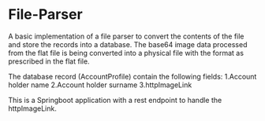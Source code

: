 # File-Parser

A basic implementation of a file parser to convert the contents of the file and
store the records into a database.
The base64 image data processed from the flat file is being converted into a
physical file with the format as prescribed in the flat file.


The database record (AccountProfile) contain the following fields:
1.Account holder name
2.Account holder surname
3.httpImageLink

This is a Springboot application with a rest endpoint to handle
the httpImageLink.
